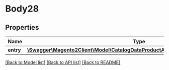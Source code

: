 # Body28

## Properties
Name | Type | Description | Notes
------------ | ------------- | ------------- | -------------
**entry** | [**\Swagger\Magento2Client\Model\CatalogDataProductAttributeMediaGalleryEntryInterface**](CatalogDataProductAttributeMediaGalleryEntryInterface.md) |  | 

[[Back to Model list]](../README.md#documentation-for-models) [[Back to API list]](../README.md#documentation-for-api-endpoints) [[Back to README]](../README.md)


